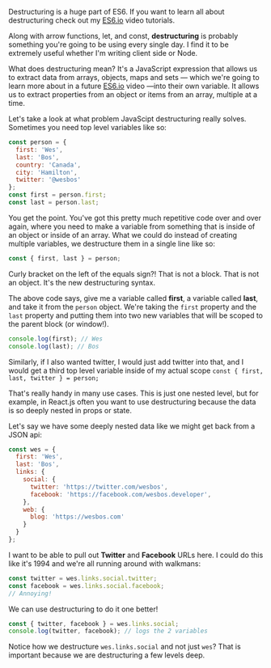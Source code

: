 Destructuring is a huge part of ES6. If you want to learn all about destructuring check out my [ES6.io](https://ES6.io) video tutorials.

Along with arrow functions, let, and const, **destructuring** is probably something you're going to be using every single day. I find it to be extremely useful whether I'm writing client side or Node. 

What does destructuring mean? It's a JavaScript expression that allows us to extract data from arrays, objects, maps and sets — which we're going to learn more about in a future [ES6.io](https://ES6.io) video —into their own variable. It allows us to extract properties from an object or items from an array, multiple at a time.

Let's take a look at what problem JavaScipt destructuring really solves. Sometimes you need top level variables like so:


```js
const person = {
  first: 'Wes',
  last: 'Bos',
  country: 'Canada',
  city: 'Hamilton',
  twitter: '@wesbos'
};
const first = person.first;
const last = person.last;
```

You get the point. You've got this pretty much repetitive code over and over again, where you need to make a variable from something that is inside of an object or inside of an array. What we could do instead of creating multiple variables, we destructure them in a single line like so:

```js
const { first, last } = person;
```

Curly bracket on the left of the equals sign?! That is not a block. That is not an object. It's the new destructuring syntax.

The above code says, give me a variable called **first**, a variable called **last**, and take it from the `person` object. We're taking the `first` property and the `last` property and putting them into two new variables that will be scoped to the parent block (or window!). 

```js
console.log(first); // Wes
console.log(last); // Bos
```

Similarly, if I also wanted twitter, I would just add twitter into that, and I would get a third top level variable inside of my actual scope `const { first, last, twitter } = person;`

That's really handy in many use cases. This is just one nested level, but for example, in React.js often you want to use destructuring because the data is so deeply nested in props or state. 

Let's say we have some deeply nested data like we might get back from a JSON api:

```js
const wes = {
  first: 'Wes',
  last: 'Bos',
  links: {
    social: {
      twitter: 'https://twitter.com/wesbos',
      facebook: 'https://facebook.com/wesbos.developer',
    },
    web: {
      blog: 'https://wesbos.com'
    }
  }
};
```

I want to be able to pull out **Twitter** and **Facebook** URLs here. I could do this like it's 1994 and we're all running around with walkmans:

```js
const twitter = wes.links.social.twitter;
const facebook = wes.links.social.facebook;
// Annoying!
```

We can use destructuring to do it one better! 

```js
const { twitter, facebook } = wes.links.social;
console.log(twitter, facebook); // logs the 2 variables 
```

Notice how we destructure `wes.links.social` and not just `wes`? That is important because we are destructuring a few levels deep. 
